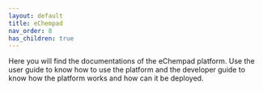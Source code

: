 ```yaml
---
layout: default
title: eChempad
nav_order: 8
has_children: true
---
```


Here you will find the documentations of the eChempad platform. Use the user guide to know how to use the platform and
the developer guide to know how the platform works and how can it be deployed.